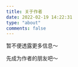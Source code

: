 ```yaml
---
title: 关于作者
date: 2022-02-19 14:22:31
type: "about"
comments: false
---
```


暂不便透露更多信息～

先成为作者的朋友吧～
